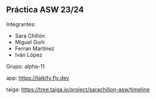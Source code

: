 ## Práctica ASW 23/24

Integrantes:

- Sara Chillón
- Miguel Goñi
- Ferran Martínez
- Iván López

Grupo: alpha-11

app: https://talkify.fly.dev

taiga: https://tree.taiga.io/project/sarachillon-asw/timeline
